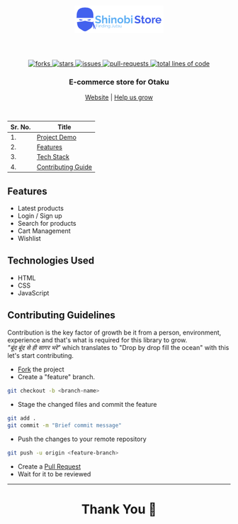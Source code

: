<h1 align="center">
  <br />
  <a href="https://shinobi-store.netlify.app/"><img src="https://github.com/vinc3nati/shinobi-Store/blob/dev/assets/store_logo.png" alt="logo" width="200"></a>
  <br />
  <br />
</h1>

<!-- PROJECT SHIELDS -->
<p align="center">
  <a href="https://github.com/vinc3nati/shinobi-Store/fork" target="blank">
  <img src="https://img.shields.io/github/forks/vinc3nati/shinobi-Store?style=for-the-badge" alt="forks"/>
  </a>
  <a href="https://github.com/vinc3nati/shinobi-Store/stargazers" target="blank">
  <img src="https://img.shields.io/github/stars/vinc3nati/shinobi-Store?style=for-the-badge" alt="stars"/>
  </a>
  <a href="https://github.com/vinc3nati/shinobi-Store/issues" target="blank">
  <img src="https://img.shields.io/github/issues/vinc3nati/shinobi-Store?style=for-the-badge" alt="issues"/>
  </a>
  <a href="https://github.com/vinc3nati/shinobi-Store/pulls" target="blank">
  <img src="https://img.shields.io/github/issues-pr/vinc3nati/shinobi-Store?color=important&style=for-the-badge" alt="pull-requests"/>
  </a>
  <a href="https://github.com/vinc3nati/shinobi-Store/graphs/code-frequency" target="blank">
  <img src="https://img.shields.io/tokei/lines/github/vinc3nati/shinobi-Store?label=total%20lines%20of%20code&color=9cf&style=for-the-badge" alt="total lines of code"/>
  </a>
</p>

<!-- PROJECT SUBTITLE -->
<h3 align="center">E-commerce store for Otaku</h3>

<p align="center">
  <a href="https://shinobi-Store.netlify.app/">Website</a>
  |
  <a href="https://github.com/vinc3nati/shinobi-Store/issues">Help us grow</a>
</p>
<br />

<!-- TABLE OF CONTENT -->

| Sr. No. | Title                               |
| ------- | ----------------------------------- |
| 1.      | [Project Demo](#demo)               |
| 2.      | [Features](#features)               |
| 3.      | [Tech Stack](#tech-stack)           |
| 4.      | [Contributing Guide](#contributing) |

<!-- Project Demo -->

<a name="demo"></a>

<!-- Starting Guide -->

<a name="starting-guide"></a>

<!-- Components -->

<a name="features"></a>

## Features

- Latest products
- Login / Sign up
- Search for products
- Cart Management
- Wishlist

<!-- Tech Stack -->

<a name="tech-stack"></a>

## Technologies Used

- HTML
- CSS
- JavaScript

<!-- Contributing Guidelines -->

<a name="contributing"></a>

## Contributing Guidelines

Contribution is the key factor of growth be it from a person, environment, experience and that's what is required for this library to grow.
<br/>
_"बूंद बूंद से ही सागर भरे"_ which translates to "Drop by drop fill the ocean" with this let's start contributing.
<br/>

- [Fork](https://github.com/vinc3nati/shinobi-Store/fork) the project
- Create a "feature" branch.

```BASH
git checkout -b <branch-name>
```

- Stage the changed files and commit the feature

```BASH
git add .
git commit -m "Brief commit message"
```

- Push the changes to your remote repository

```BASH
git push -u origin <feature-branch>
```

- Create a [Pull Request](https://github.com/vinc3nati/shinobi-Store/pulls)
- Wait for it to be reviewed

---

<h1 align="center">Thank You 🙏</h1>

